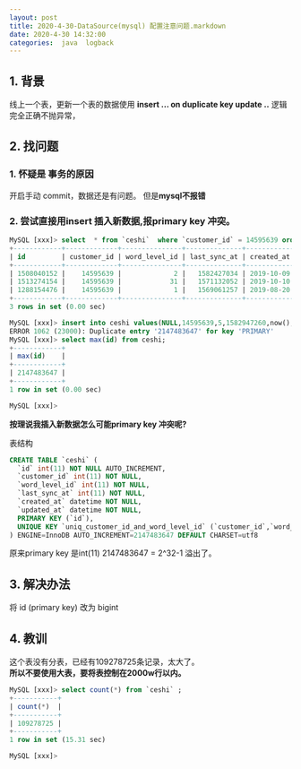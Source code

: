 ```yaml
---
layout: post
title: 2020-4-30-DataSource(mysql) 配置注意问题.markdown
date: 2020-4-30 14:32:00
categories:  java  logback
---
```


## 1. 背景
 线上一个表，更新一个表的数据使用 **insert ... on duplicate key update ..** 逻辑完全正确不抛异常，
## 2. 找问题
### 1. 怀疑是 事务的原因
开启手动 commit，数据还是有问题。 但是**mysql不报错**

### 2. 尝试直接用insert 插入新数据,报primary key 冲突。
```sql
MySQL [xxx]> select  * from `ceshi`  where `customer_id` = 14595639 order by updated_at desc;
+------------+-------------+---------------+--------------+---------------------+---------------------+
| id         | customer_id | word_level_id | last_sync_at | created_at          | updated_at          |
+------------+-------------+---------------+--------------+---------------------+---------------------+
| 1508040152 |    14595639 |             2 |   1582427034 | 2019-10-09 16:57:37 | 2020-02-29 12:12:36 |
| 1513274154 |    14595639 |            31 |   1571132052 | 2019-10-10 14:27:07 | 2019-10-15 17:34:13 |
| 1288154476 |    14595639 |             1 |   1569061257 | 2019-08-20 02:34:32 | 2019-09-21 18:20:57 |
+------------+-------------+---------------+--------------+---------------------+---------------------+
3 rows in set (0.00 sec)

MySQL [xxx]> insert into ceshi values(NULL,14595639,5,1582947260,now(),now()) ;
ERROR 1062 (23000): Duplicate entry '2147483647' for key 'PRIMARY'
MySQL [xxx]> select max(id) from ceshi;
+------------+
| max(id)    |
+------------+
| 2147483647 |
+------------+
1 row in set (0.00 sec)

MySQL [xxx]>
```

**按理说我插入新数据怎么可能primary key 冲突呢?**

表结构

```sql
CREATE TABLE `ceshi` (
  `id` int(11) NOT NULL AUTO_INCREMENT,
  `customer_id` int(11) NOT NULL,
  `word_level_id` int(11) NOT NULL,
  `last_sync_at` int(11) NOT NULL,
  `created_at` datetime NOT NULL,
  `updated_at` datetime NOT NULL,
  PRIMARY KEY (`id`),
  UNIQUE KEY `uniq_customer_id_and_word_level_id` (`customer_id`,`word_level_id`)
) ENGINE=InnoDB AUTO_INCREMENT=2147483647 DEFAULT CHARSET=utf8

```

原来primary key 是int(11) 2147483647 = 2^32-1 溢出了。

## 3. 解决办法
将 id (primary key) 改为 bigint

## 4. 教训
这个表没有分表，已经有109278725条记录，太大了。    
**所以不要使用大表，要将表控制在2000w行以内。**

```sql
MySQL [xxx]> select count(*) from `ceshi` ;
+-----------+
| count(*)  |
+-----------+
| 109278725 |
+-----------+
1 row in set (15.31 sec)

MySQL [xxx]> 

```



